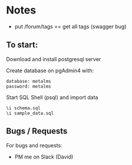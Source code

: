 # Notes 

* put /forum/tags == get all tags (swagger bug)

## To start:

Download and install postgresql server <br />

Create database on pgAdmin4 with: 

```
database: metalms
password: metalms
```

Start SQL Shell (psql) and import data

```
\i schema.sql
\i sample_data.sql
```

## Bugs / Requests 

For bugs and requests:

* PM me on Slack (David)